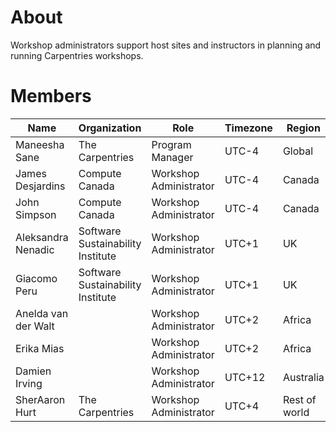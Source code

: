 # About
Workshop administrators support host sites and instructors in planning and running Carpentries workshops.

# Members
| Name  | Organization  |  Role |  Timezone | Region |
|---|---|---|---|---|
| Maneesha Sane  | The Carpentries  | Program Manager  | UTC-4 | Global |
| James Desjardins | Compute Canada | Workshop Administrator | UTC-4 | Canada |
| John Simpson | Compute Canada | Workshop Administrator | UTC-4 | Canada |
| Aleksandra Nenadic | Software Sustainability Institute | Workshop Administrator | UTC+1 | UK |
| Giacomo Peru | Software Sustainability Institute | Workshop Administrator | UTC+1 | UK |
| Anelda van der Walt |  | Workshop Administrator | UTC+2 | Africa |
| Erika Mias |  | Workshop Administrator | UTC+2 | Africa |
| Damien Irving |  | Workshop Administrator | UTC+12 | Australia |
| SherAaron Hurt | The Carpentries | Workshop Administrator | UTC+4 | Rest of world |
